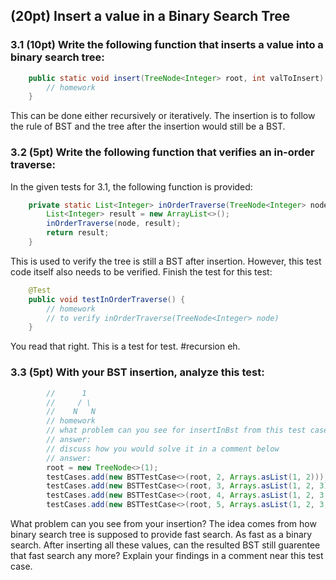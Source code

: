## (20pt) Insert a value in a Binary Search Tree

### 3.1 (10pt) Write the following function that inserts a value into a binary search tree:

```java
    public static void insert(TreeNode<Integer> root, int valToInsert) {
        // homework
    }
```

This can be done either recursively or iteratively. The insertion is to follow the rule of BST and the tree after the insertion would still be a BST. 

### 3.2 (5pt) Write the following function that verifies an in-order traverse:

In the given tests for 3.1, the following function is provided:

```java
    private static List<Integer> inOrderTraverse(TreeNode<Integer> node) {
        List<Integer> result = new ArrayList<>();
        inOrderTraverse(node, result);
        return result;
    }
```

This is used to verify the tree is still a BST after insertion. However, this test code itself also needs to be verified. Finish the test for this test:

```java
    @Test
    public void testInOrderTraverse() {
        // homework
        // to verify inOrderTraverse(TreeNode<Integer> node)
    }
```

You read that right. This is a test for test. #recursion eh.

### 3.3 (5pt) With your BST insertion, analyze this test:

```java
        //      1
        //     / \
        //    N   N
        // homework
        // what problem can you see for insertInBst from this test case?
        // answer:
        // discuss how you would solve it in a comment below
        // answer:
        root = new TreeNode<>(1);
        testCases.add(new BSTTestCase<>(root, 2, Arrays.asList(1, 2)));
        testCases.add(new BSTTestCase<>(root, 3, Arrays.asList(1, 2, 3)));
        testCases.add(new BSTTestCase<>(root, 4, Arrays.asList(1, 2, 3, 4)));
        testCases.add(new BSTTestCase<>(root, 5, Arrays.asList(1, 2, 3, 4, 5)));
```

What problem can you see from your insertion? The idea comes from how binary search tree is supposed to provide fast search. As fast as a binary search. After inserting all these values, can the resulted BST still guarentee that fast search any more? Explain your findings in a comment near this test case.





